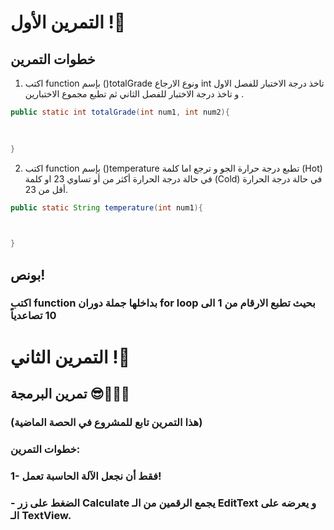 






# التمرين الأول !🌟
## خطوات التمرين
1) اكتب function  بإسم ()totalGrade ونوع الارجاع int تاخذ درجة الاختبار للفصل الاول و تاخذ درجة الاختبار للفصل الثاني ثم تطبع مجموع الاختبارين .

```java
public static int totalGrade(int num1, int num2){
  
 

}
```

2) اكتب function بإسم ()temperature تطبع درجة حرارة الجو و ترجع اما كلمة (Hot) في حالة درجة الحرارة أكثر من أو تساوي 23 او كلمة (Cold) في حالة درجة الحرارة أقل من 23.

```java
public static String temperature(int num1){
  


}
```

## بونص!
###  اكتب function بداخلها جملة دوران for  loop بحيث تطبع الارقام من 1 الى 10 تصاعدياً




#









# التمرين الثاني !🌟
## تمرين البرمجة 😎👨🏻‍💻
### (هذا التمرين تابع للمشروع في الحصة الماضية)
### خطوات التمرين:
### 1- فقط أن نجعل الآلة الحاسبة تعمل!
###     - الضغط على زر Calculate يجمع الرقمين من الـ EditText و يعرضه على الـ TextView.
